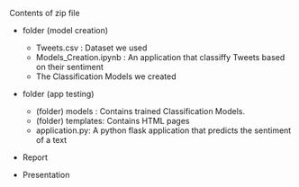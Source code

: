 Contents of zip file

* folder (model creation)
     - Tweets.csv : Dataset we used
     - Models_Creation.ipynb : An application that classiffy Tweets based on their sentiment
     - The Classification Models we created
     
 * folder (app testing)
     - (folder) models : Contains trained Classification Models.
     - (folder) templates: Contains HTML pages 
     - application.py: A python flask application that predicts the sentiment of a text

      
* Report
* Presentation
